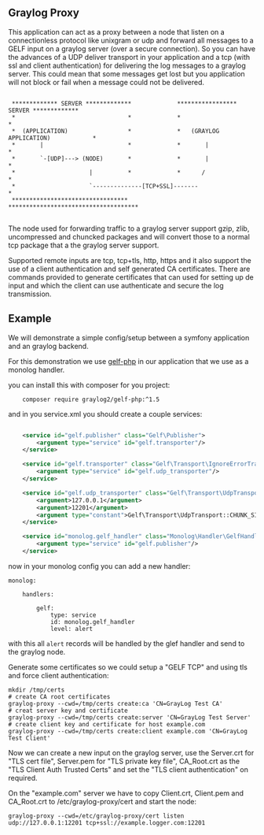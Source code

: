 ## Graylog Proxy

This application can act as a proxy between a node that listen on a
connectionless protocol like unixgram or udp and forward all messages to
a GELF input on a graylog server (over a secure connection). So you can
have the advances of a UDP deliver transport in your application and a
tcp (with ssl and client authentication) for delivering the log messages
to a graylog server. This could mean that some messages get lost but
you application will not block or fail when a message could not be
delivered.


```text

 ************* SERVER *************             ***************** SERVER *************
 *                                *             *                                    *
 *  (APPLICATION)                 *             *   (GRAYLOG APPLICATION)            *
 *       |                        *             *       |                            *
 *       `-[UDP]---> (NODE)       *             *       |                            *
 *                     |          *             *      /                             *
 *                     `--------------[TCP+SSL]-------                               *
 *********************************               *************************************


```

The node used for forwarding traffic to a graylog server support gzip,
zlib, uncompressed and chuncked packages and will convert those to a
normal tcp package that a the graylog server support.

Supported remote inputs are tcp, tcp+tls, http, https and  it also
support the use of a client authentication and self generated CA
certificates. There are commands provided to generate certificates that
can used for setting up de input and which the client can use
authenticate and secure the log transmission.

## Example

We will demonstrate a simple config/setup between a symfony application
and an graylog backend.

For this demonstration we use [gelf-php](https://packagist.org/packages/graylog2/gelf-php) in our application that we use as a monolog handler.

you can install this with composer for you project:

```shell
    composer require graylog2/gelf-php:^1.5
```

and in you service.xml you should create a couple services:

```xml

    <service id="gelf.publisher" class="Gelf\Publisher">
        <argument type="service" id="gelf.transporter"/>
    </service>

    <service id="gelf.transporter" class="Gelf\Transport\IgnoreErrorTransportWrapper">
        <argument type="service" id="gelf.udp_transporter"/>
    </service>

    <service id="gelf.udp_transporter" class="Gelf\Transport\UdpTransport">
        <argument>127.0.0.1</argument>
        <argument>12201</argument>
        <argument type="constant">Gelf\Transport\UdpTransport::CHUNK_SIZE_LAN</argument>
    </service>

    <service id="monolog.gelf_handler" class="Monolog\Handler\GelfHandler">
        <argument type="service" id="gelf.publisher"/>
    </service>

```

now in your monolog config you can add a new handler:

```
monolog:

    handlers:

        gelf:
            type: service
            id: monolog.gelf_handler
            level: alert
```

with this all `alert` records will be handled by the glef handler and send
to the graylog node.


Generate some certificates so we could setup a "GELF TCP" and using tls
and force client authentication:

```
mkdir /tmp/certs
# create CA root certificates
graylog-proxy --cwd=/tmp/certs create:ca 'CN=GrayLog Test CA'
# creat server key and certificate
graylog-proxy --cwd=/tmp/certs create:server 'CN=GrayLog Test Server'
# create client key and certificate for host example.com
graylog-proxy --cwd=/tmp/certs create:client example.com 'CN=GrayLog Test Client'
```

Now we can create a new input on the graylog server, use the Server.crt
for "TLS cert file", Server.pem for "TLS private key file", CA_Root.crt
as the "TLS Client Auth Trusted Certs" and set the
"TLS client authentication" on required.

On the "example.com" server we have to copy Client.crt, Client.pem and
CA_Root.crt to /etc/graylog-proxy/cert and start the node:

```
graylog-proxy --cwd=/etc/graylog-proxy/cert listen udp://127.0.0.1:12201 tcp+ssl://example.logger.com:12201
```
